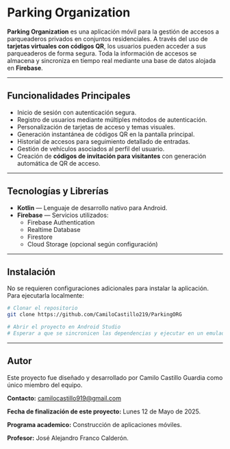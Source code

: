 # Parking Organization

**Parking Organization** es una aplicación móvil para la gestión de accesos a parqueaderos privados en conjuntos residenciales. A través del uso de **tarjetas virtuales con códigos QR**, los usuarios pueden acceder a sus parqueaderos de forma segura. Toda la información de accesos se almacena y sincroniza en tiempo real mediante una base de datos alojada en **Firebase**.

---

## Funcionalidades Principales

- Inicio de sesión con autenticación segura.
- Registro de usuarios mediante múltiples métodos de autenticación.
- Personalización de tarjetas de acceso y temas visuales.
- Generación instantánea de códigos QR en la pantalla principal.
- Historial de accesos para seguimiento detallado de entradas.
- Gestión de vehículos asociados al perfil del usuario.
- Creación de **códigos de invitación para visitantes** con generación automática de QR de acceso.

---

##  Tecnologías y Librerías

- **Kotlin** — Lenguaje de desarrollo nativo para Android.
- **Firebase** — Servicios utilizados:
  - Firebase Authentication
  - Realtime Database
  - Firestore
  - Cloud Storage (opcional según configuración)

---

## Instalación

No se requieren configuraciones adicionales para instalar la aplicación. Para ejecutarla localmente:

```bash
# Clonar el repositorio
git clone https://github.com/CamiloCastillo219/ParkingORG

# Abrir el proyecto en Android Studio
# Esperar a que se sincronicen las dependencias y ejecutar en un emulador o dispositivo físico.

```
---

## Autor

Este proyecto fue diseñado y desarrollado por Camilo Castillo Guardia como único miembro del equipo.

**Contacto:** camilocastillo919@gmail.com
 
**Fecha de finalización de este proyecto:** Lunes 12 de Mayo de 2025.

**Programa academico:** Construcción de aplicaciones móviles.

**Profesor:** José Alejandro Franco Calderón.
